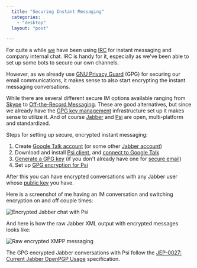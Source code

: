 ```yaml
---
  title: "Securing Instant Messaging"
  categories: 
    - "desktop"
  layout: "post"

---
```

For quite a while [we][1] have been using [IRC][2] for instant messaging and company internal chat. IRC is handy for it, especially as we've been able to set up some bots to secure our own channels.

However, as we already use [GNU Privacy Guard][9] (GPG) for securing our email communications, it makes sense to also start encrypting the instant messaging conversations.

While there are several different secure IM options available ranging from [Skype][10] to [Off-the-Record Messaging][11]. These are good alternatives, but since we already have the [GPG key management][13] infrastructure set up it makes sense to utilize it. And of course [Jabber][14] and [Psi][15] are open, multi-platform and standardized.

Steps for setting up secure, encrypted instant messaging:

1. Create [Google Talk account][3] (or some other [Jabber account][5])
2. Download and install [Psi client][4], and [connect to Google Talk][12]
3. [Generate a GPG key][7] (if you don't already have one for [secure email][8])
4. Set up [GPG encryption for Psi][6]

After this you can have encrypted conversations with any Jabber user whose [public key][16] you have.

Here is a screenshot of me having an IM conversation and switching encryption on and off couple times:

![Encrypted Jabber chat with Psi](https://d2vqpl3tx84ay5.cloudfront.net/psi-encrypted-chat.jpg)

And here is how the raw Jabber XML output with encrypted messages looks like:

![Raw encrypted XMPP messaging](https://d2vqpl3tx84ay5.cloudfront.net/psi-encrypted-chat-rawxml.jpg)

The GPG encrypted Jabber conversations with Psi follow the [JEP-0027: Current Jabber OpenPGP Usage][17] specification.

[1]: http://www.nemein.com/
[2]: http://en.wikipedia.org/wiki/Internet_Relay_Chat
[3]: http://www.google.com/talk/
[4]: http://psi-im.org/download
[5]: http://www.xmpp.net/bydomain.shtml
[6]: http://psi.affinix.com/psi_docs/encryption.html
[7]: http://www.madboa.com/geek/gpg-quickstart/
[8]: http://enigmail.mozdev.org/
[9]: http://en.wikipedia.org/wiki/GNU_Privacy_Guard
[10]: http://www.skype.com/
[11]: http://www.cypherpunks.ca/otr/
[12]: http://psi-im.org/wiki/Google_Talk_HowTo
[13]: http://www.gnupg.org/gph/en/manual.html#WISE
[14]: http://www.jabber.org/about/overview.shtml
[15]: http://psi-im.org/
[16]: http://wwwkeys.pgp.net/
[17]: http://www.jabber.org/jeps/jep-0027.html
